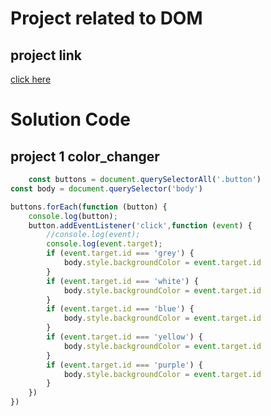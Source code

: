 # Project related to DOM

## project link
[click here](https://stackblitz.com/edit/dom-project-chaiaurcode?file=index.html)

# Solution Code

## project 1 color_changer

```javascript
    const buttons = document.querySelectorAll('.button')
const body = document.querySelector('body')

buttons.forEach(function (button) {
    console.log(button);
    button.addEventListener('click',function (event) {
        //console.log(event);
        console.log(event.target);
        if (event.target.id === 'grey') {
            body.style.backgroundColor = event.target.id
        }
        if (event.target.id === 'white') {
            body.style.backgroundColor = event.target.id
        }
        if (event.target.id === 'blue') {
            body.style.backgroundColor = event.target.id
        }
        if (event.target.id === 'yellow') {
            body.style.backgroundColor = event.target.id
        }
        if (event.target.id === 'purple') {
            body.style.backgroundColor = event.target.id
        }
    })
})
```